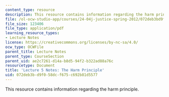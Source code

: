 ```yaml
---
content_type: resource
description: This resource contains information regarding the harm principle.
file: /ol-ocw-studio-app/courses/24-04j-justice-spring-2012/072deb3bd9f058dcf675c692b81d5577_MIT24_04JS12_lec05.pdf
file_size: 123406
file_type: application/pdf
learning_resource_types:
- Lecture Notes
license: https://creativecommons.org/licenses/by-nc-sa/4.0/
ocw_type: OCWFile
parent_title: Lecture Notes
parent_type: CourseSection
parent_uid: ae2c7261-d14a-b8d5-94f2-b322ad88a76c
resourcetype: Document
title: 'Lecture 5 Notes: The Harm Principle'
uid: 072deb3b-d9f0-58dc-f675-c692b81d5577
---
```

This resource contains information regarding the harm principle.